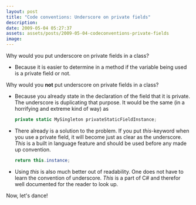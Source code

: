 ```yaml
---
layout: post
title: "Code conventions: Underscore on private fields"
description:
date: 2009-05-04 05:27:37
assets: assets/posts/2009-05-04-codeconventions-private-fields
image: 
---
```


Why would you put underscore on private fields in a class?
 
* Because it is easier to determine in a method if the variable being used is a private field or not.

Why would you **not** put underscore on private fields in a class?

* Because you already state in the declaration of the field that it is private. The underscore is duplicating that purpose. It would be the same (in a horrifying and extreme kind of way) as

    ```csharp
    private static MySingleton privateStaticFieldInstance;
    ```
 
* There already is a solution to the problem. If you put _this_-keyword when you use a private field, it will become just as clear as the underscore. _This_ is a built in language feature and should be used before any made up convention.

    ```csharp
    return this.instance;
    ```

* Using _this_ is also much better out of readability. One does not have to learn the convention of underscore. _This_ is a part of C# and therefor well documented for the reader to look up.

Now, let's dance!
